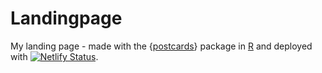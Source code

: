 
# Landingpage

<!-- badges: start -->

<!-- badges: end -->

My landing page - made with the {[postcards](https://github.com/seankross/postcards)} package in [R](https://www.r-project.org/) and deployed with [![Netlify Status](https://api.netlify.com/api/v1/badges/1cfa60fe-2768-4bf6-98ea-8e80cdfe4a53/deploy-status)](https://app.netlify.com/sites/dpprdan/deploys).
